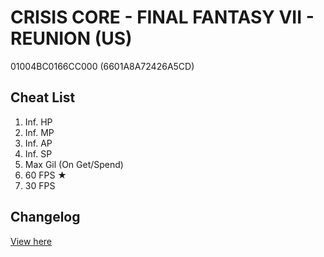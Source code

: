 # CRISIS CORE - FINAL FANTASY VII - REUNION (US)
01004BC0166CC000 (6601A8A72426A5CD)

## Cheat List
1. Inf. HP
1. Inf. MP
1. Inf. AP
1. Inf. SP
1. Max Gil (On Get/Spend)
1. 60 FPS ★
1. 30 FPS

## Changelog
[View here](./CHANGELOG.md)